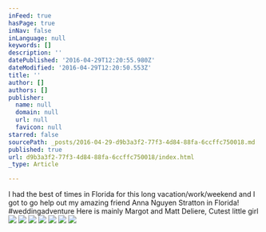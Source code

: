 ```yaml
---
inFeed: true
hasPage: true
inNav: false
inLanguage: null
keywords: []
description: ''
datePublished: '2016-04-29T12:20:55.980Z'
dateModified: '2016-04-29T12:20:50.553Z'
title: ''
author: []
authors: []
publisher:
  name: null
  domain: null
  url: null
  favicon: null
starred: false
sourcePath: _posts/2016-04-29-d9b3a3f2-77f3-4d84-88fa-6ccffc750018.md
published: true
url: d9b3a3f2-77f3-4d84-88fa-6ccffc750018/index.html
_type: Article

---
```

I had the best of times in Florida for this long vacation/work/weekend and I got to go help out my amazing friend Anna Nguyen Stratton in Florida! ‪\#‎weddingadventure‬ Here is mainly Margot and Matt Deliere, Cutest little girl
![](https://the-grid-user-content.s3-us-west-2.amazonaws.com/65f76691-e51e-4f60-a5a2-be53a8bc876b.jpg)
![](https://the-grid-user-content.s3-us-west-2.amazonaws.com/95e03b82-6a22-4869-bad8-05b6ea0bbb60.jpg)
![](https://the-grid-user-content.s3-us-west-2.amazonaws.com/763368ac-8d35-4a94-a649-cf13bbbef4e3.jpg)
![](https://the-grid-user-content.s3-us-west-2.amazonaws.com/a3c80f2b-c7ea-4df7-8cd0-0b1f09e9b296.jpg)
![](https://the-grid-user-content.s3-us-west-2.amazonaws.com/2ae7c5da-1de4-4959-a846-d0285c36f8dd.jpg)
![](https://the-grid-user-content.s3-us-west-2.amazonaws.com/b317eb5e-168c-4469-a651-6bb7fbe22343.jpg)
![](https://the-grid-user-content.s3-us-west-2.amazonaws.com/07d3f45a-d480-43fd-8eac-befc13f0e2ac.jpg)